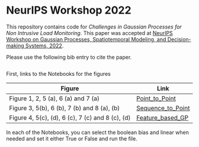 # NeurIPS Workshop 2022

This repository contains code for *Challenges in Gaussian Processes for Non Intrusive Load Monitoring*. This paper was accepted at [NeurIPS Workshop on Gaussian Processes, Spatiotemporal Modeling, and Decision-making Systems, 2022](https://gp-seminar-series.github.io/neurips-2022/).

Please use the following bib entry to cite the paper.
```

```


First, links to the Notebooks for the figures

| Figure| Link |
| --- | --- |
| Figure 1, 2, 5 (a), 6 (a) and 7 (a) | [Point_to_Point](https://github.com/Aadesh-1404/nilm_gp/blob/main/Notebooks/Point_to_Point.ipynb) |
| Figure 3, 5(b), 6 (b), 7 (b) and 8 (a), (b)   | [Sequence_to_Point](https://github.com/Aadesh-1404/nilm_gp/blob/main/Notebooks/Sequence_to_Point.ipynb) |
| Figure 4, 5(c), (d), 6 (c), 7 (c) and 8 (c), (d)   | [Feature_based_GP](https://github.com/Aadesh-1404/nilm_gp/blob/main/Notebooks/Feature_based_GP.ipynb)|


In each of the Notebooks, you can select the boolean bias and linear when needed and set it either True or False and run the file.
